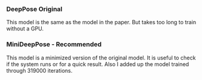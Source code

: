 ### DeepPose Original
This model is the same as the model in the paper. But takes too long to train without a GPU.


### MiniDeepPose - Recommended
This model is a minimized version of the original model. It is useful to check if the system runs or for a quick result.
Also I added up the model trained through 319000 iterations.
